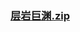 ### [层岩巨渊.zip](https://raw.githubusercontent.com/VaLueS6655/Genshin_Impact_Teleport/Raw/ManualCollectPoint%2FMonster%2FBlack%20Serpent%20Knight%2F%E5%B1%82%E5%B2%A9%E5%B7%A8%E6%B8%8A.zip)


